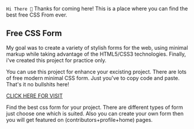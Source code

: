 `Hi There 👋`
Thanks for coming here! This is a place where you can find the best free CSS From ever.

## Free CSS Form

My goal was to create a variety of stylish forms for the web, using minimal markup while taking advantage of the HTML5/CSS3 technologies. Finally, i've created this project for practice only.

You can use this project for enhance your excisting project. There are lots of free modern minimal CSS form. Just you've to copy code and paste. That's it no bullshits here!

[CLICK HERE FOR VISIT](https://freecssform.vercel.app)

Find the best css form for your project. There are different types of form just choose one which is suited. Also you can create your own form then you will get featured on (contributors+profile+home) pages.
